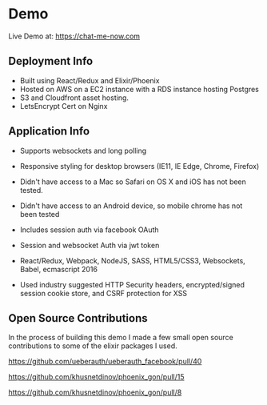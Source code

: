 # Demo

Live Demo at: https://chat-me-now.com


## Deployment Info
* Built using React/Redux and Elixir/Phoenix 
* Hosted on AWS on a EC2 instance with a RDS instance hosting Postgres
* S3 and Cloudfront asset hosting.
* LetsEncrypt Cert on Nginx
  
  
## Application Info
* Supports websockets and long polling
* Responsive styling for desktop browsers (IE11, IE Edge, Chrome, Firefox)
* Didn't have access to a Mac so Safari on OS X and iOS has not been tested.
* Didn't have access to an Android device, so mobile chrome has not been tested

* Includes session auth via facebook OAuth
* Session and websocket Auth via jwt token

* React/Redux, Webpack, NodeJS, SASS, HTML5/CSS3, Websockets, Babel, ecmascript 2016
* Used industry suggested HTTP Security headers, encrypted/signed session cookie store, and CSRF protection for XSS

## Open Source Contributions
In the process of building this demo I made a few small open source contributions to some of the elixir packages I used.


https://github.com/ueberauth/ueberauth_facebook/pull/40

https://github.com/khusnetdinov/phoenix_gon/pull/15

https://github.com/khusnetdinov/phoenix_gon/pull/8



